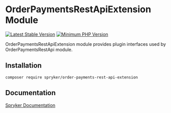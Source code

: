 # OrderPaymentsRestApiExtension Module
[![Latest Stable Version](https://poser.pugx.org/spryker/order-payments-rest-api-extension/v/stable.svg)](https://packagist.org/packages/spryker/order-payments-rest-api-extension)
[![Minimum PHP Version](https://img.shields.io/badge/php-%3E%3D%207.4-8892BF.svg)](https://php.net/)

OrderPaymentsRestApiExtension module provides plugin interfaces used by OrderPaymentsRestApi module.

## Installation

```
composer require spryker/order-payments-rest-api-extension
```

## Documentation

[Spryker Documentation](https://docs.spryker.com)
